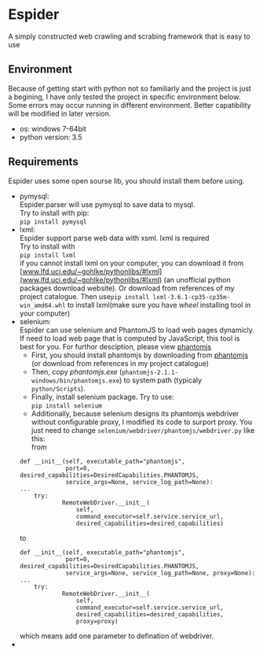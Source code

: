 # Espider
A simply constructed web crawling and scrabing framework that is easy to use  
## Environment  
Because of getting start with python not so familiarly and the project is just a begining, I have only tested the project in specific environment below. 
Some errors may occur running in different environment. Better capatibility will be modified in later version.
* os: windows 7-64bit
* python version: 3.5  

## Requirements
Espider uses some open sourse lib, you should install them before using.
* pymysql:   
Espider.parser will use pymysql to save data to mysql.  
Try to install with pip:  
`
pip install pymysql
`
* lxml:   
Espider support parse web data with xsml. lxml is required  
Try to install with  
`
pip install lxml
`  
if you cannot install lxml on your computer, you can download it from [www.lfd.uci.edu/~gohlke/pythonlibs/#lxml](www.lfd.uci.edu/~gohlke/pythonlibs/#lxml)
(an unofficial python packages download website). Or download from references of my project catalogue. Then use`pip install lxml-3.6.1-cp35-cp35m-win_amd64.whl`
to install lxml(make sure you have *wheel* installing tool in your computer)  
* selenium:  
Espider can use selenium and PhantomJS to load web pages dynamicly. If need to load web page that is computed by
JavaScript, this tool is best for you. For furthor desciption, please view [phantomjs](http://phantomjs.org/)
    * First, you should install phantomjs by downloading from [phantomjs](http://phantomjs.org/) (or download from references 
    in my project catalogue)  
    * Then, copy *phantomjs.exe* (`phantomjs-2.1.1-windows/bin/phantomjs.exe`) to system path (typicaly `python/Scripts`).  
    * Finally, install selenium package. Try to use:  
    `
    pip install selenium
    `  
    * Additionally, because selenium designs its phantomjs webdriver without configurable proxy, I modified its code 
    to surport proxy. You just need to change `selenium/webdriver/phantomjs/webdriver.py` like this:  
    from  
    ```
    def __init__(self, executable_path="phantomjs",
                 port=0, desired_capabilities=DesiredCapabilities.PHANTOMJS,
                 service_args=None, service_log_path=None):  
    ...  
        try:
                RemoteWebDriver.__init__(
                    self,
                    command_executor=self.service.service_url,
                    desired_capabilities=desired_capabilities)
    ```  
    to  
    ```
    def __init__(self, executable_path="phantomjs",
                 port=0, desired_capabilities=DesiredCapabilities.PHANTOMJS,
                 service_args=None, service_log_path=None, proxy=None):  
    ...  
        try:
                RemoteWebDriver.__init__(
                    self,
                    command_executor=self.service.service_url,
                    desired_capabilities=desired_capabilities,
                    proxy=proxy)
    ```  
    which means add one parameter to defination of webdriver.
* 